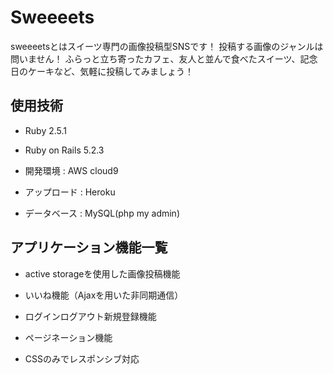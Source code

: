 # Sweeeets
sweeeetsとはスイーツ専門の画像投稿型SNSです！
投稿する画像のジャンルは問いません！
ふらっと立ち寄ったカフェ、友人と並んで食べたスイーツ、記念日のケーキなど、気軽に投稿してみましょう！

## 使用技術

* Ruby 2.5.1

* Ruby on Rails 5.2.3

* 開発環境 : AWS cloud9

* アップロード : Heroku

* データベース : MySQL(php my admin)

## アプリケーション機能一覧

* active storageを使用した画像投稿機能

* いいね機能（Ajaxを用いた非同期通信）

* ログインログアウト新規登録機能

* ページネーション機能

* CSSのみでレスポンシブ対応
